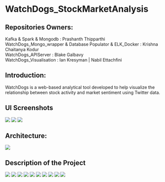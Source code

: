 # WatchDogs_StockMarketAnalysis
## Repositories Owners:

Kafka & Spark & Mongodb : Prashanth Thipparthi  
WatchDogs_Mongo_wrapper & Database Populator & ELK_Docker : Krishna Chaitanya Kodur  
WatchDogs_APIServer : Blake Galbavy  
WatchDogs_Visualisation : Ian Kresyman   |   Nabil Ettachfini  

## Introduction:  
WatchDogs is a web-based analytical tool developed to help visualize the relationship between stock activity and market sentiment using Twitter data.  

## UI Screenshots
![](images/UI_Screenshot_2.jpeg)
![](images/UI_Screenshot_1.jpeg)
![](images/UI_Screenshot_3.jpeg)
## Architecture:

![](images/architecture.PNG)

## Description of the Project

![](images/img1.PNG)
![](images/img2.PNG)
![](images/img3.PNG)
![](images/img4.PNG)
![](images/img5.PNG)
![](images/img6.PNG)
![](images/img7.PNG)
![](images/img8.PNG)
![](images/img9.PNG)
![](images/img10.PNG)
